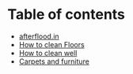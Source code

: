 # Table of contents

* [afterflood.in](README.md)
* [How to clean Floors](how-to-clean-floors.md)
* [How to clean well](how-to-clean-well.md)
* [Carpets and furniture](carpets-and-furniture.md)

